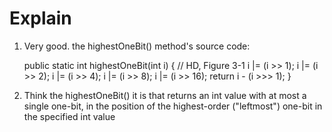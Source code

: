 # Explain

1. Very good. the highestOneBit() method's source code:

   public static int highestOneBit(int i) {
   // HD, Figure 3-1
   i |= (i >>  1);
   i |= (i >>  2);
   i |= (i >>  4);
   i |= (i >>  8);
   i |= (i >> 16);
   return i - (i >>> 1);
   }

2. Think the highestOneBit() it is that returns an int value with at most a single one-bit, in the position of the
   highest-order ("leftmost") one-bit in the specified int value